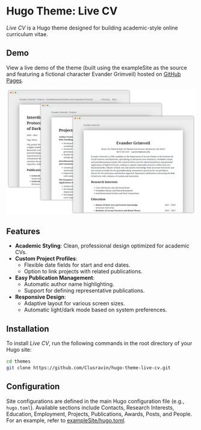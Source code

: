 # Hugo Theme: Live CV

*Live CV* is a Hugo theme designed for building academic-style online curriculum vitae.

## Demo

View a live demo of the theme (built using the exampleSite as the source and featuring a fictional character Evander Grimveil) hosted on [GitHub Pages](https://clusravin.github.io/hugo-theme-live-cv).

![preview](images/preview.png)

## Features

- **Academic Styling**: Clean, professional design optimized for academic CVs.
- **Custom Project Profiles**:
  - Flexible date fields for start and end dates.
  - Option to link projects with related publications.
- **Easy Publication Management**:
  - Automatic author name highlighting.
  - Support for defining representative publications.
- **Responsive Design**: 
  - Adaptive layout for various screen sizes.
  - Automatic light/dark mode based on system preferences.

## Installation

To install *Live CV*, run the following commands in the root directory of your Hugo site:

```bash
cd themes
git clone https://github.com/Clusravin/hugo-theme-live-cv.git
```

## Configuration

Site configurations are defined in the main Hugo configuration file (e.g., `hugo.toml`). Available sections include Contacts, Research Interests, Education, Employment, Projects, Publications, Awards, Posts, and People. For an example, refer to [exampleSite/hugo.toml](https://github.com/Clusravin/hugo-theme-live-cv/blob/main/exampleSite/hugo.toml).